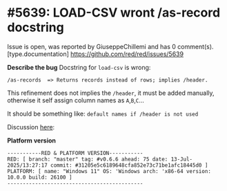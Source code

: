 
#5639: LOAD-CSV wront /as-record docstring
================================================================================
Issue is open, was reported by GiuseppeChillemi and has 0 comment(s).
[type.documentation]
<https://github.com/red/red/issues/5639>

**Describe the bug**
Docstring for `load-csv` is wrong:

`/as-records  => Returns records instead of rows; implies /header.`

This refinement does not implies the `/header`, it must be added manually, otherwise it self assign column names as `A`,`B`,`C`...

It should be something like: `default names if /header is not used`
 
Discussion [here](https://matrix.to/#/!mjbZGzLqlsqlDLaQVP:gitter.im/$n8JL2d2dnyadL6u7EidazuvQxf9H82tqIXpE_2u7jgE?via=gitter.im&via=matrix.org&via=tchncs.de):


**Platform version**
```
-----------RED & PLATFORM VERSION----------- 
RED: [ branch: "master" tag: #v0.6.6 ahead: 75 date: 13-Jul-2025/13:27:17 commit: #31205e5c6189648cfa852e73c71be1afc18445d0 ]
PLATFORM: [ name: "Windows 11" OS: 'Windows arch: 'x86-64 version: 10.0.0 build: 26100 ]
--------------------------------------------
```




